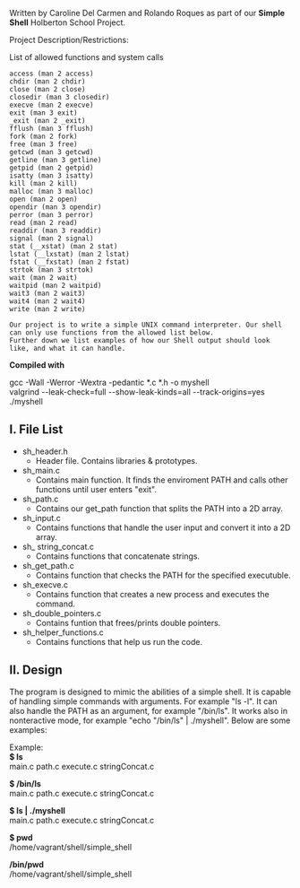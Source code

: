 Written by Caroline Del Carmen and Rolando Roques
as part of our **Simple Shell** Holberton School Project.

Project Description/Restrictions:  
  
List of allowed functions and system calls  

    access (man 2 access)  
	chdir (man 2 chdir)  
	close (man 2 close)  
	closedir (man 3 closedir)  
	execve (man 2 execve)  
	exit (man 3 exit)  
	_exit (man 2 _exit)  
	fflush (man 3 fflush)  
	fork (man 2 fork)  
	free (man 3 free)  
	getcwd (man 3 getcwd)  
	getline (man 3 getline)  
	getpid (man 2 getpid)  
	isatty (man 3 isatty)  
	kill (man 2 kill)  
	malloc (man 3 malloc)  
	open (man 2 open)  
	opendir (man 3 opendir)  
	perror (man 3 perror)  
	read (man 2 read)  
	readdir (man 3 readdir)  
	signal (man 2 signal)  
	stat (__xstat) (man 2 stat)  
	lstat (__lxstat) (man 2 lstat)  
	fstat (__fxstat) (man 2 fstat)  
	strtok (man 3 strtok)  
	wait (man 2 wait)  
	waitpid (man 2 waitpid)  
	wait3 (man 2 wait3)  
	wait4 (man 2 wait4)  
	write (man 2 write)  

	Our project is to write a simple UNIX command interpreter. Our shell can only use functions from the allowed list below.
	Further down we list examples of how our Shell output should look like, and what it can handle.


**Compiled with**  

gcc -Wall -Werror -Wextra -pedantic *.c *.h -o myshell  
valgrind --leak-check=full --show-leak-kinds=all --track-origins=yes ./myshell  

I. File List
------------
- sh_header.h  
  - Header file. Contains libraries & prototypes.  
- sh_main.c  
  - Contains main function. It finds the enviroment PATH and calls other functions until user enters "exit".  
- sh_path.c  
  - Contains our get_path function that splits the PATH into a 2D array.
- sh_input.c  
  - Contains functions that handle the user input and convert it into a 2D array.  
- sh_ string_concat.c  
  - Contains functions that concatenate strings.  
- sh_get_path.c  
  - Contains function that checks the PATH for the specified executuble.  
- sh_execve.c
  - Contains function that creates a new process and executes the command.  
- sh_double_pointers.c
  - Contains funtion that frees/prints double pointers. 
- sh_helper_functions.c 
  - Contains functions that help us run the code.

II. Design
----------
The program is designed to mimic the abilities of a simple shell. It is capable of handling
simple commands with arguments. For example "ls -l". It can also handle the PATH as an argument, for example 
"/bin/ls". It works also in nonteractive mode, for example "echo "/bin/ls" | ./myshell". Below are some examples:

Example:  
**$ ls**  
main.c	path.c	execute.c	stringConcat.c  

**$ /bin/ls**  
main.c	path.c	execute.c	stringConcat.c  

**$ ls | ./myshell**  
main.c	path.c	execute.c	stringConcat.c  

**$ pwd**  
/home/vagrant/shell/simple_shell  

**/bin/pwd**  
/home/vagrant/shell/simple_shell   
